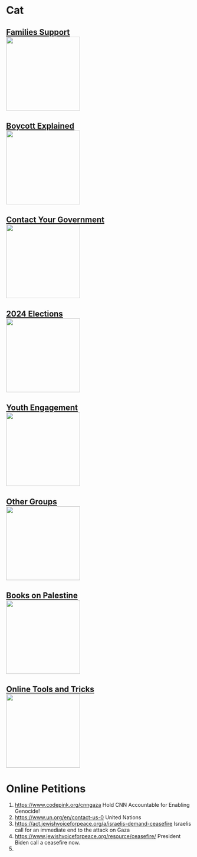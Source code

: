 # Cat

## [Families Support </br><img src="../../../Families/blob/main/SocialPreviewImage.jpg" width="200"/>](../../../Families)


## [Boycott Explained </br><img src="../../../Boycott/blob/main/SocialPreviewImage.jpg" width="200"/>](../../../Boycott)


## [Contact Your Government </br><img src="../../../Contact-Your-Government/blob/main/SocialPreviewImage.jpg" width="200"/>](../../../Contact-Your-Government)


## [2024 Elections </br><img src="../../../2024-Elections/blob/main/SocialPreviewImage.jpg" width="200"/>](../../../2024-Elections)


## [Youth Engagement </br><img src="../../../Youth-Engagement/blob/main/SocialPreviewImage.jpg" width="200"/>](../../../Youth-Engagement)


## [Other Groups </br><img src="../../../OtherGroups/blob/main/SocialPreviewImage.jpg" width="200"/>](../../../OtherGroups)


## [Books on Palestine </br><img src="../../../Books-on-Palestine/blob/main/SocialPreviewImage.jpg" width="200"/>](../../../Books-on-Palestine)


## [Online Tools and Tricks </br><img src="../../../Tools/blob/main/SocialPreviewImage.jpg" width="200"/>](../../../Tools)



# Online Petitions
1. https://www.codepink.org/cnngaza   Hold CNN Accountable for Enabling Genocide!
2. https://www.un.org/en/contact-us-0   United Nations
3. https://act.jewishvoiceforpeace.org/a/israelis-demand-ceasefire   Israelis call for an immediate end to the attack on Gaza
4. https://www.jewishvoiceforpeace.org/resource/ceasefire/  President Biden call a ceasefire now.
5. 






